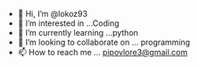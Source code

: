 - 👋 Hi, I’m @lokoz93
- 👀 I’m interested in ...Coding
- 🌱 I’m currently learning ...python
- 💞️ I’m looking to collaborate on ... programming
- 📫 How to reach me ... pipovlore3@gmail.com

<!---
lokoz93/lokoz93 is a ✨ special ✨ repository because its `README.md` (this file) appears on your GitHub profile.
You can click the Preview link to take a look at your changes.
--->
